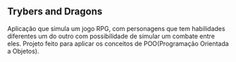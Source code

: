 ## Trybers and Dragons
  Aplicação que simula um jogo RPG, com personagens que tem habilidades diferentes um do outro com possibilidade de simular um combate entre eles.
  Projeto feito para aplicar os conceitos de POO(Programação Orientada a Objetos).